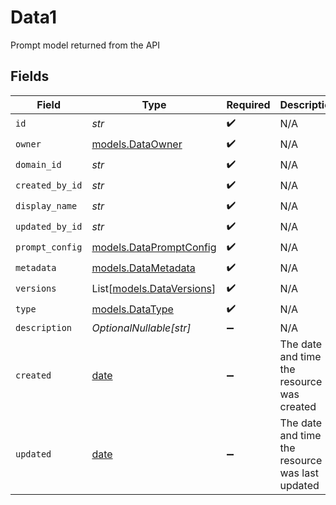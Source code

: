 # Data1

Prompt model returned from the API


## Fields

| Field                                                                | Type                                                                 | Required                                                             | Description                                                          |
| -------------------------------------------------------------------- | -------------------------------------------------------------------- | -------------------------------------------------------------------- | -------------------------------------------------------------------- |
| `id`                                                                 | *str*                                                                | :heavy_check_mark:                                                   | N/A                                                                  |
| `owner`                                                              | [models.DataOwner](../models/dataowner.md)                           | :heavy_check_mark:                                                   | N/A                                                                  |
| `domain_id`                                                          | *str*                                                                | :heavy_check_mark:                                                   | N/A                                                                  |
| `created_by_id`                                                      | *str*                                                                | :heavy_check_mark:                                                   | N/A                                                                  |
| `display_name`                                                       | *str*                                                                | :heavy_check_mark:                                                   | N/A                                                                  |
| `updated_by_id`                                                      | *str*                                                                | :heavy_check_mark:                                                   | N/A                                                                  |
| `prompt_config`                                                      | [models.DataPromptConfig](../models/datapromptconfig.md)             | :heavy_check_mark:                                                   | N/A                                                                  |
| `metadata`                                                           | [models.DataMetadata](../models/datametadata.md)                     | :heavy_check_mark:                                                   | N/A                                                                  |
| `versions`                                                           | List[[models.DataVersions](../models/dataversions.md)]               | :heavy_check_mark:                                                   | N/A                                                                  |
| `type`                                                               | [models.DataType](../models/datatype.md)                             | :heavy_check_mark:                                                   | N/A                                                                  |
| `description`                                                        | *OptionalNullable[str]*                                              | :heavy_minus_sign:                                                   | N/A                                                                  |
| `created`                                                            | [date](https://docs.python.org/3/library/datetime.html#date-objects) | :heavy_minus_sign:                                                   | The date and time the resource was created                           |
| `updated`                                                            | [date](https://docs.python.org/3/library/datetime.html#date-objects) | :heavy_minus_sign:                                                   | The date and time the resource was last updated                      |